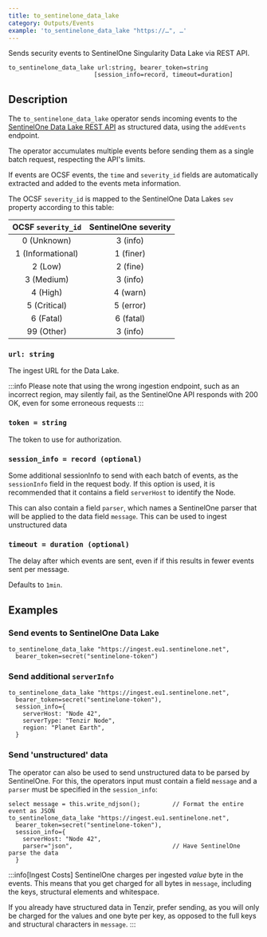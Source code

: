 ```yaml
---
title: to_sentinelone_data_lake
category: Outputs/Events
example: 'to_sentinelone_data_lake "https://…", …'
---
```


Sends security events to SentinelOne Singularity Data Lake via REST API.

```tql
to_sentinelone_data_lake url:string, bearer_token=string
                        [session_info=record, timeout=duration]
```

## Description

The `to_sentinelone_data_lake` operator sends incoming events to
the [SentinelOne Data Lake REST API](https://support.sentinelone.com/hc/en-us/articles/360004195934-SentinelOne-API-Guide)
as structured data, using the `addEvents` endpoint.

The operator accumulates multiple events before sending them as a single batch
request, respecting the API's limits.

If events are OCSF events, the `time` and `severity_id` fields are automatically
extracted and added to the events meta information.

The OCSF `severity_id` is mapped to the SentinelOne Data Lakes `sev` property
according to this table:

| OCSF `severity_id` | SentinelOne severity |
| :----------------: | :------------------: |
|    0 (Unknown)     |       3 (info)       |
| 1 (Informational)  |      1 (finer)       |
|      2 (Low)       |       2 (fine)       |
|     3 (Medium)     |       3 (info)       |
|      4 (High)      |       4 (warn)       |
|    5 (Critical)    |      5 (error)       |
|     6 (Fatal)      |      6 (fatal)       |
|     99 (Other)     |       3 (info)       |

### `url: string`

The ingest URL for the Data Lake.

:::info
Please note that using the wrong ingestion endpoint, such as an incorrect region,
may silently fail, as the SentinelOne API responds with 200 OK, even for some
erroneous requests
:::

### `token = string`

The token to use for authorization.

### `session_info = record (optional)`

Some additional sessionInfo to send with each batch of events, as the
`sessionInfo` field in the request body. If this option is used, it is recommended
that it contains a field `serverHost` to identify the Node.

This can also contain a field `parser`, which names a SentinelOne parser that
will be applied to the data field `message`. This can be used to ingest unstructured
data

### `timeout = duration (optional)`

The delay after which events are sent, even if if this results in fewer events
sent per message.

Defaults to `1min`.

## Examples

### Send events to SentinelOne Data Lake

```tql
to_sentinelone_data_lake "https://ingest.eu1.sentinelone.net",
  bearer_token=secret("sentinelone-token")
```

### Send additional `serverInfo`

```tql
to_sentinelone_data_lake "https://ingest.eu1.sentinelone.net",
  bearer_token=secret("sentinelone-token"),
  session_info={
    serverHost: "Node 42",
    serverType: "Tenzir Node",
    region: "Planet Earth",
  }
```

### Send 'unstructured' data

The operator can also be used to send unstructured data to be parsed by SentinelOne.
For this, the operators input must contain a field `message` and a `parser` must
be specified in the `session_info`:

```tql
select message = this.write_ndjson();         // Format the entire event as JSON
to_sentinelone_data_lake "https://ingest.eu1.sentinelone.net",
  bearer_token=secret("sentinelone-token"),
  session_info={
    serverHost: "Node 42",
    parser="json",                            // Have SentinelOne parse the data
  }
```

:::info[Ingest Costs]
SentinelOne charges per ingested _value_ byte in the events. This means that you get
charged for all bytes in `message`, including the keys, structural elements and
whitespace.

If you already have structured data in Tenzir, prefer sending, as you will only
be charged for the values and one byte per key, as opposed to the full keys and
structural characters in `message`.
:::
